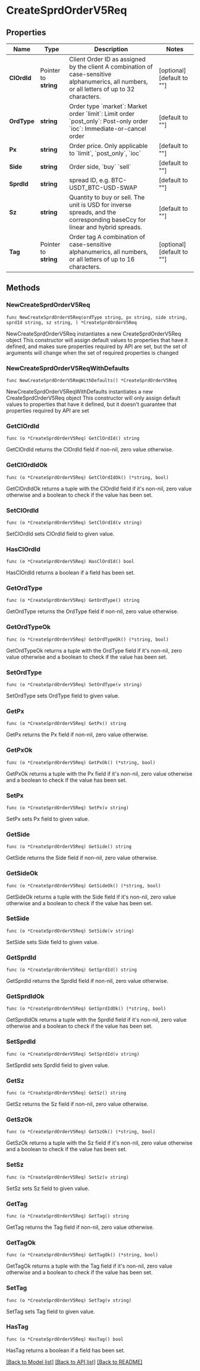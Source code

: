 # CreateSprdOrderV5Req

## Properties

Name | Type | Description | Notes
------------ | ------------- | ------------- | -------------
**ClOrdId** | Pointer to **string** | Client Order ID as assigned by the client   A combination of case-sensitive alphanumerics, all numbers, or all letters of up to 32 characters. | [optional] [default to ""]
**OrdType** | **string** | Order type  &#x60;market&#x60;: Market order   &#x60;limit&#x60;: Limit order   &#x60;post_only&#x60;: Post-only order  &#x60;ioc&#x60;: Immediate-or-cancel order | [default to ""]
**Px** | **string** | Order price. Only applicable to &#x60;limit&#x60;, &#x60;post_only&#x60;, &#x60;ioc&#x60; | [default to ""]
**Side** | **string** | Order side, &#x60;buy&#x60; &#x60;sell&#x60; | [default to ""]
**SprdId** | **string** | spread ID, e.g. BTC-USDT_BTC-USD-SWAP | [default to ""]
**Sz** | **string** | Quantity to buy or sell. The unit is USD for inverse spreads, and the corresponding baseCcy for linear and hybrid spreads. | [default to ""]
**Tag** | Pointer to **string** | Order tag   A combination of case-sensitive alphanumerics, all numbers, or all letters of up to 16 characters. | [optional] [default to ""]

## Methods

### NewCreateSprdOrderV5Req

`func NewCreateSprdOrderV5Req(ordType string, px string, side string, sprdId string, sz string, ) *CreateSprdOrderV5Req`

NewCreateSprdOrderV5Req instantiates a new CreateSprdOrderV5Req object
This constructor will assign default values to properties that have it defined,
and makes sure properties required by API are set, but the set of arguments
will change when the set of required properties is changed

### NewCreateSprdOrderV5ReqWithDefaults

`func NewCreateSprdOrderV5ReqWithDefaults() *CreateSprdOrderV5Req`

NewCreateSprdOrderV5ReqWithDefaults instantiates a new CreateSprdOrderV5Req object
This constructor will only assign default values to properties that have it defined,
but it doesn't guarantee that properties required by API are set

### GetClOrdId

`func (o *CreateSprdOrderV5Req) GetClOrdId() string`

GetClOrdId returns the ClOrdId field if non-nil, zero value otherwise.

### GetClOrdIdOk

`func (o *CreateSprdOrderV5Req) GetClOrdIdOk() (*string, bool)`

GetClOrdIdOk returns a tuple with the ClOrdId field if it's non-nil, zero value otherwise
and a boolean to check if the value has been set.

### SetClOrdId

`func (o *CreateSprdOrderV5Req) SetClOrdId(v string)`

SetClOrdId sets ClOrdId field to given value.

### HasClOrdId

`func (o *CreateSprdOrderV5Req) HasClOrdId() bool`

HasClOrdId returns a boolean if a field has been set.

### GetOrdType

`func (o *CreateSprdOrderV5Req) GetOrdType() string`

GetOrdType returns the OrdType field if non-nil, zero value otherwise.

### GetOrdTypeOk

`func (o *CreateSprdOrderV5Req) GetOrdTypeOk() (*string, bool)`

GetOrdTypeOk returns a tuple with the OrdType field if it's non-nil, zero value otherwise
and a boolean to check if the value has been set.

### SetOrdType

`func (o *CreateSprdOrderV5Req) SetOrdType(v string)`

SetOrdType sets OrdType field to given value.


### GetPx

`func (o *CreateSprdOrderV5Req) GetPx() string`

GetPx returns the Px field if non-nil, zero value otherwise.

### GetPxOk

`func (o *CreateSprdOrderV5Req) GetPxOk() (*string, bool)`

GetPxOk returns a tuple with the Px field if it's non-nil, zero value otherwise
and a boolean to check if the value has been set.

### SetPx

`func (o *CreateSprdOrderV5Req) SetPx(v string)`

SetPx sets Px field to given value.


### GetSide

`func (o *CreateSprdOrderV5Req) GetSide() string`

GetSide returns the Side field if non-nil, zero value otherwise.

### GetSideOk

`func (o *CreateSprdOrderV5Req) GetSideOk() (*string, bool)`

GetSideOk returns a tuple with the Side field if it's non-nil, zero value otherwise
and a boolean to check if the value has been set.

### SetSide

`func (o *CreateSprdOrderV5Req) SetSide(v string)`

SetSide sets Side field to given value.


### GetSprdId

`func (o *CreateSprdOrderV5Req) GetSprdId() string`

GetSprdId returns the SprdId field if non-nil, zero value otherwise.

### GetSprdIdOk

`func (o *CreateSprdOrderV5Req) GetSprdIdOk() (*string, bool)`

GetSprdIdOk returns a tuple with the SprdId field if it's non-nil, zero value otherwise
and a boolean to check if the value has been set.

### SetSprdId

`func (o *CreateSprdOrderV5Req) SetSprdId(v string)`

SetSprdId sets SprdId field to given value.


### GetSz

`func (o *CreateSprdOrderV5Req) GetSz() string`

GetSz returns the Sz field if non-nil, zero value otherwise.

### GetSzOk

`func (o *CreateSprdOrderV5Req) GetSzOk() (*string, bool)`

GetSzOk returns a tuple with the Sz field if it's non-nil, zero value otherwise
and a boolean to check if the value has been set.

### SetSz

`func (o *CreateSprdOrderV5Req) SetSz(v string)`

SetSz sets Sz field to given value.


### GetTag

`func (o *CreateSprdOrderV5Req) GetTag() string`

GetTag returns the Tag field if non-nil, zero value otherwise.

### GetTagOk

`func (o *CreateSprdOrderV5Req) GetTagOk() (*string, bool)`

GetTagOk returns a tuple with the Tag field if it's non-nil, zero value otherwise
and a boolean to check if the value has been set.

### SetTag

`func (o *CreateSprdOrderV5Req) SetTag(v string)`

SetTag sets Tag field to given value.

### HasTag

`func (o *CreateSprdOrderV5Req) HasTag() bool`

HasTag returns a boolean if a field has been set.


[[Back to Model list]](../README.md#documentation-for-models) [[Back to API list]](../README.md#documentation-for-api-endpoints) [[Back to README]](../README.md)


